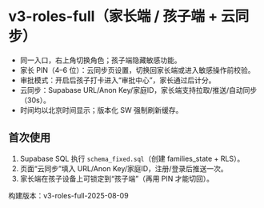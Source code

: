 # v3-roles-full（家长端 / 孩子端 + 云同步）
- 同一入口，右上角切换角色；孩子端隐藏敏感功能。
- 家长 PIN（4–6 位）：云同步页设置，切换回家长端或进入敏感操作前校验。
- 审批模式：开启后孩子打卡进入“审批中心”，家长通过后计分。
- 云同步：Supabase URL/Anon Key/家庭ID，家长端支持拉取/推送/自动同步（30s）。
- 时间均以北京时间显示；版本化 SW 强制刷新缓存。

## 首次使用
1) Supabase SQL 执行 `schema_fixed.sql`（创建 families_state + RLS）。
2) 页面“云同步”填入 URL/Anon Key/家庭ID，注册/登录后推送一次。
3) 家长端在孩子设备上可锁定到“孩子端”（再用 PIN 才能切回）。

构建版本：v3-roles-full-2025-08-09

